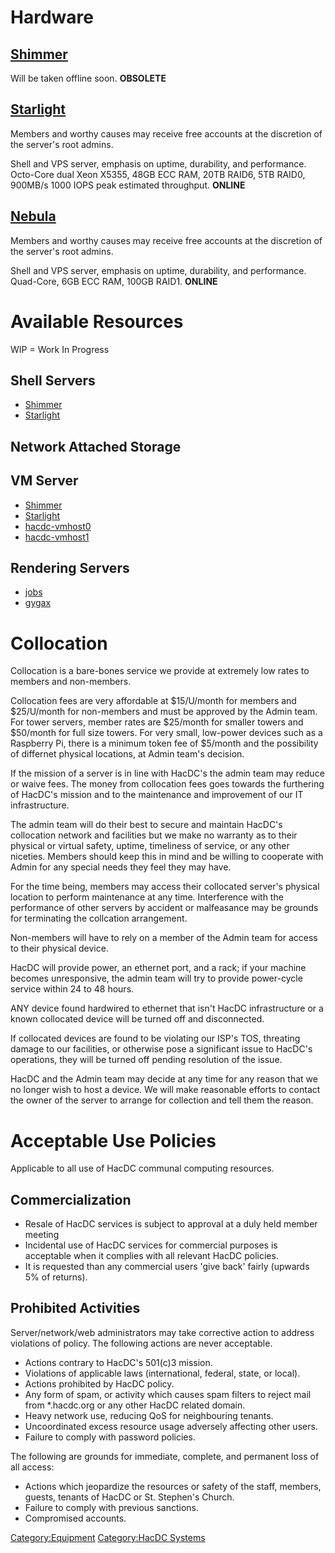 # Hardware

## [Shimmer](Shimmer)

Will be taken offline soon. **OBSOLETE**

## [Starlight](Starlight)

Members and worthy causes may receive free accounts at the discretion of
the server's root admins.

Shell and VPS server, emphasis on uptime, durability, and performance.
Octo-Core dual Xeon X5355, 48GB ECC RAM, 20TB RAID6, 5TB RAID0, 900MB/s
1000 IOPS peak estimated throughput. **ONLINE**

## [Nebula](Nebula)

Members and worthy causes may receive free accounts at the discretion of
the server's root admins.

Shell and VPS server, emphasis on uptime, durability, and performance.
Quad-Core, 6GB ECC RAM, 100GB RAID1. **ONLINE**

# Available Resources

WIP = Work In Progress

## Shell Servers

-   [Shimmer](Shimmer)
-   [Starlight](Starlight)

## Network Attached Storage

## VM Server

-   [Shimmer](Shimmer)
-   [Starlight](Starlight)
-   [hacdc-vmhost0](hacdc-vmhost0)
-   [hacdc-vmhost1](hacdc-vmhost1)

## Rendering Servers

-   [jobs](jobs)
-   [gygax](gygax)

# Collocation

Collocation is a bare-bones service we provide at extremely low rates to
members and non-members.

Collocation fees are very affordable at \$15/U/month for members and
\$25/U/month for non-members and must be approved by the Admin team. For
tower servers, member rates are \$25/month for smaller towers and
\$50/month for full size towers. For very small, low-power devices such
as a Raspberry Pi, there is a minimum token fee of \$5/month and the
possibility of differnet physical locations, at Admin team's decision.

If the mission of a server is in line with HacDC's the admin team may
reduce or waive fees. The money from collocation fees goes towards the
furthering of HacDC's mission and to the maintenance and improvement of
our IT infrastructure.

The admin team will do their best to secure and maintain HacDC's
collocation network and facilities but we make no warranty as to their
physical or virtual safety, uptime, timeliness of service, or any other
niceties. Members should keep this in mind and be willing to cooperate
with Admin for any special needs they feel they may have.

For the time being, members may access their collocated server's
physical location to perform maintenance at any time. Interference with
the performance of other servers by accident or malfeasance may be
grounds for terminating the collcation arrangement.

Non-members will have to rely on a member of the Admin team for access
to their physical device.

HacDC will provide power, an ethernet port, and a rack; if your machine
becomes unresponsive, the admin team will try to provide power-cycle
service within 24 to 48 hours.

ANY device found hardwired to ethernet that isn't HacDC infrastructure
or a known collocated device will be turned off and disconnected.

If collocated devices are found to be violating our ISP's TOS, threating
damage to our facilities, or otherwise pose a significant issue to
HacDC's operations, they will be turned off pending resolution of the
issue.

HacDC and the Admin team may decide at any time for any reason that we
no longer wish to host a device. We will make reasonable efforts to
contact the owner of the server to arrange for collection and tell them
the reason.

# Acceptable Use Policies

Applicable to all use of HacDC communal computing resources.

## Commercialization

-   Resale of HacDC services is subject to approval at a duly held
    member meeting
-   Incidental use of HacDC services for commercial purposes is
    acceptable when it complies with all relevant HacDC policies.
-   It is requested than any commercial users 'give back' fairly
    (upwards 5% of returns).

## Prohibited Activities

Server/network/web administrators may take corrective action to address
violations of policy. The following actions are never acceptable.

-   Actions contrary to HacDC's 501(c)3 mission.
-   Violations of applicable laws (international, federal, state, or
    local).
-   Actions prohibited by HacDC policy.
-   Any form of spam, or activity which causes spam filters to reject
    mail from \*.hacdc.org or any other HacDC related domain.
-   Heavy network use, reducing QoS for neighbouring tenants.
-   Uncoordinated excess resource usage adversely affecting other users.
-   Failure to comply with password policies.

The following are grounds for immediate, complete, and permanent loss of
all access:

-   Actions which jeopardize the resources or safety of the staff,
    members, guests, tenants of HacDC or St. Stephen's Church.
-   Failure to comply with previous sanctions.
-   Compromised accounts.

[Category:Equipment](Category:Equipment) [Category:HacDC
Systems](Category:HacDC_Systems)
